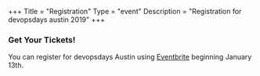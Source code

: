 +++
Title = "Registration"
Type = "event"
Description = "Registration for devopsdays austin 2019"
+++

### Get Your Tickets!

You can register for devopsdays Austin using <a href="https://www.eventbrite.com/e/devopsdays-austin-2020-tickets-89293827241" rel="noopener noreferrer" target="_blank">Eventbrite</a> beginning January 13th.

<div id="eventbrite-widget-container-89293827241"></div>

<script src="https://www.eventbrite.com/static/widgets/eb_widgets.js"></script>

<script type="text/javascript">
    var exampleCallback = function() {
        console.log('Order complete!');
    };
    window.EBWidgets.createWidget({
        // Required
        widgetType: 'checkout',
        eventId: '89293827241',
        iframeContainerId: 'eventbrite-widget-container-89293827241',

        // Optional
        iframeContainerHeight: 425,  // Widget height in pixels. Defaults to a minimum of 425px if not provided
        onOrderComplete: exampleCallback  // Method called when an order has successfully completed
    });
</script>

